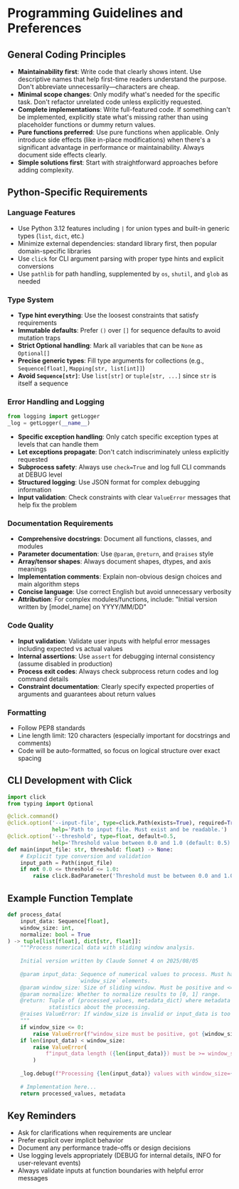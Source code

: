 # Programming Guidelines and Preferences

## General Coding Principles

- **Maintainability first**: Write code that clearly shows intent. Use descriptive names that help first-time readers understand the purpose. Don't abbreviate unnecessarily—characters are cheap.
- **Minimal scope changes**: Only modify what's needed for the specific task. Don't refactor unrelated code unless explicitly requested.
- **Complete implementations**: Write full-featured code. If something can't be implemented, explicitly state what's missing rather than using placeholder functions or dummy return values.
- **Pure functions preferred**: Use pure functions when applicable. Only introduce side effects (like in-place modifications) when there's a significant advantage in performance or maintainability. Always document side effects clearly.
- **Simple solutions first**: Start with straightforward approaches before adding complexity.

## Python-Specific Requirements

### Language Features
- Use Python 3.12 features including `|` for union types and built-in generic types (`list`, `dict`, etc.)
- Minimize external dependencies: standard library first, then popular domain-specific libraries
- Use `click` for CLI argument parsing with proper type hints and explicit conversions
- Use `pathlib` for path handling, supplemented by `os`, `shutil`, and `glob` as needed

### Type System
- **Type hint everything**: Use the loosest constraints that satisfy requirements
- **Immutable defaults**: Prefer `()` over `[]` for sequence defaults to avoid mutation traps
- **Strict Optional handling**: Mark all variables that can be `None` as `Optional[]`
- **Precise generic types**: Fill type arguments for collections (e.g., `Sequence[float]`, `Mapping[str, list[int]]`)
- **Avoid `Sequence[str]`**: Use `list[str]` or `tuple[str, ...]` since `str` is itself a sequence

### Error Handling and Logging
```python
from logging import getLogger
_log = getLogger(__name__)
```

- **Specific exception handling**: Only catch specific exception types at levels that can handle them
- **Let exceptions propagate**: Don't catch indiscriminately unless explicitly requested
- **Subprocess safety**: Always use `check=True` and log full CLI commands at DEBUG level
- **Structured logging**: Use JSON format for complex debugging information
- **Input validation**: Check constraints with clear `ValueError` messages that help fix the problem

### Documentation Requirements
- **Comprehensive docstrings**: Document all functions, classes, and modules
- **Parameter documentation**: Use `@param`, `@return`, and `@raises` style
- **Array/tensor shapes**: Always document shapes, dtypes, and axis meanings
- **Implementation comments**: Explain non-obvious design choices and main algorithm steps
- **Concise language**: Use correct English but avoid unnecessary verbosity
- **Attribution**: For complex modules/functions, include: "Initial version written by [model_name] on YYYY/MM/DD"

### Code Quality
- **Input validation**: Validate user inputs with helpful error messages including expected vs actual values
- **Internal assertions**: Use `assert` for debugging internal consistency (assume disabled in production)
- **Process exit codes**: Always check subprocess return codes and log command details
- **Constraint documentation**: Clearly specify expected properties of arguments and guarantees about return values

### Formatting
- Follow PEP8 standards
- Line length limit: 120 characters (especially important for docstrings and comments)
- Code will be auto-formatted, so focus on logical structure over exact spacing

## CLI Development with Click
```python
import click
from typing import Optional

@click.command()
@click.option('--input-file', type=click.Path(exists=True), required=True, 
              help='Path to input file. Must exist and be readable.')
@click.option('--threshold', type=float, default=0.5,
              help='Threshold value between 0.0 and 1.0 (default: 0.5)')
def main(input_file: str, threshold: float) -> None:
    # Explicit type conversion and validation
    input_path = Path(input_file)
    if not 0.0 <= threshold <= 1.0:
        raise click.BadParameter('Threshold must be between 0.0 and 1.0')
```

## Example Function Template
```python
def process_data(
    input_data: Sequence[float], 
    window_size: int,
    normalize: bool = True
) -> tuple[list[float], dict[str, float]]:
    """Process numerical data with sliding window analysis.
    
    Initial version written by Claude Sonnet 4 on 2025/08/05
    
    @param input_data: Sequence of numerical values to process. Must have at least 
                      `window_size` elements.
    @param window_size: Size of sliding window. Must be positive and <= len(input_data).
    @param normalize: Whether to normalize results to [0, 1] range.
    @return: Tuple of (processed_values, metadata_dict) where metadata contains 
             statistics about the processing.
    @raises ValueError: If window_size is invalid or input_data is too short.
    """
    if window_size <= 0:
        raise ValueError(f"window_size must be positive, got {window_size}")
    if len(input_data) < window_size:
        raise ValueError(
            f"input_data length ({len(input_data)}) must be >= window_size ({window_size})"
        )
    
    _log.debug(f"Processing {len(input_data)} values with window_size={window_size}")
    
    # Implementation here...
    return processed_values, metadata
```

## Key Reminders
- Ask for clarifications when requirements are unclear
- Prefer explicit over implicit behavior
- Document any performance trade-offs or design decisions
- Use logging levels appropriately (DEBUG for internal details, INFO for user-relevant events)
- Always validate inputs at function boundaries with helpful error messages

